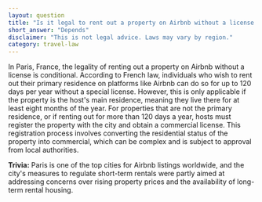 ```yaml
---
layout: question
title: "Is it legal to rent out a property on Airbnb without a license in Paris, France?"
short_answer: "Depends"
disclaimer: "This is not legal advice. Laws may vary by region."
category: travel-law
---
```

In Paris, France, the legality of renting out a property on Airbnb without a license is conditional. According to French law, individuals who wish to rent out their primary residence on platforms like Airbnb can do so for up to 120 days per year without a special license. However, this is only applicable if the property is the host's main residence, meaning they live there for at least eight months of the year. For properties that are not the primary residence, or if renting out for more than 120 days a year, hosts must register the property with the city and obtain a commercial license. This registration process involves converting the residential status of the property into commercial, which can be complex and is subject to approval from local authorities.

**Trivia:** Paris is one of the top cities for Airbnb listings worldwide, and the city's measures to regulate short-term rentals were partly aimed at addressing concerns over rising property prices and the availability of long-term rental housing.
